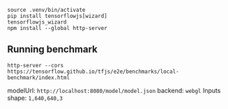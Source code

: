 ```
source .venv/bin/activate
pip install tensorflowjs[wizard]
tensorflowjs_wizard
npm install --global http-server
```

## Running benchmark
```
http-server --cors
https://tensorflow.github.io/tfjs/e2e/benchmarks/local-benchmark/index.html
```

modelUrl: `http://localhost:8080/model/model.json`
backend: `webgl`
Inputs shape: `1,640,640,3`